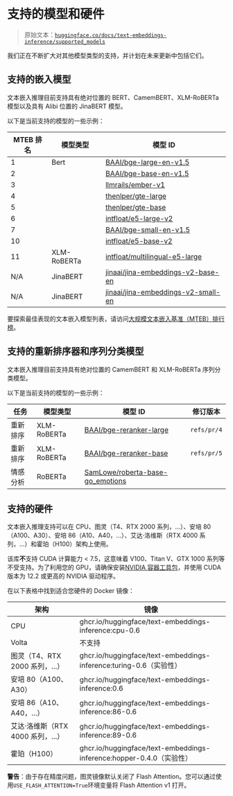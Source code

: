 # 支持的模型和硬件

> 原始文本：[`huggingface.co/docs/text-embeddings-inference/supported_models`](https://huggingface.co/docs/text-embeddings-inference/supported_models)

我们正在不断扩大对其他模型类型的支持，并计划在未来更新中包括它们。

## 支持的嵌入模型

文本嵌入推理目前支持具有绝对位置的 BERT、CamemBERT、XLM-RoBERTa 模型以及具有 Alibi 位置的 JinaBERT 模型。

以下是当前支持的模型的一些示例：

| MTEB 排名 | 模型类型 | 模型 ID |
| --- | --- | --- |
| 1 | Bert | [BAAI/bge-large-en-v1.5](https://hf.co/BAAI/bge-large-en-v1.5) |
| 2 |  | [BAAI/bge-base-en-v1.5](https://hf.co/BAAI/bge-base-en-v1.5) |
| 3 |  | [llmrails/ember-v1](https://hf.co/llmrails/ember-v1) |
| 4 |  | [thenlper/gte-large](https://hf.co/thenlper/gte-large) |
| 5 |  | [thenlper/gte-base](https://hf.co/thenlper/gte-base) |
| 6 |  | [intfloat/e5-large-v2](https://hf.co/intfloat/e5-large-v2) |
| 7 |  | [BAAI/bge-small-en-v1.5](https://hf.co/BAAI/bge-small-en-v1.5) |
| 10 |  | [intfloat/e5-base-v2](https://hf.co/intfloat/e5-base-v2) |
| 11 | XLM-RoBERTa | [intfloat/multilingual-e5-large](https://hf.co/intfloat/multilingual-e5-large) |
| N/A | JinaBERT | [jinaai/jina-embeddings-v2-base-en](https://hf.co/jinaai/jina-embeddings-v2-base-en) |
| N/A | JinaBERT | [jinaai/jina-embeddings-v2-small-en](https://hf.co/jinaai/jina-embeddings-v2-small-en) |

要探索最佳表现的文本嵌入模型列表，请访问[大规模文本嵌入基准（MTEB）排行榜](https://huggingface.co/spaces/mteb/leaderboard)。

## 支持的重新排序器和序列分类模型

文本嵌入推理目前支持具有绝对位置的 CamemBERT 和 XLM-RoBERTa 序列分类模型。

以下是当前支持的模型的一些示例：

| 任务 | 模型类型 | 模型 ID | 修订版本 |
| --- | --- | --- | --- |
| 重新排序 | XLM-RoBERTa | [BAAI/bge-reranker-large](https://huggingface.co/BAAI/bge-reranker-large) | `refs/pr/4` |
| 重新排序 | XLM-RoBERTa | [BAAI/bge-reranker-base](https://huggingface.co/BAAI/bge-reranker-base) | `refs/pr/5` |
| 情感分析 | RoBERTa | [SamLowe/roberta-base-go_emotions](https://huggingface.co/SamLowe/roberta-base-go_emotions) |  |

## 支持的硬件

文本嵌入推理支持可以在 CPU、图灵（T4、RTX 2000 系列，...）、安培 80（A100、A30）、安培 86（A10、A40，...）、艾达·洛维斯（RTX 4000 系列，...）和霍珀（H100）架构上使用。

该库**不**支持 CUDA 计算能力 < 7.5，这意味着 V100、Titan V、GTX 1000 系列等不受支持。为了利用您的 GPU，请确保安装[NVIDIA 容器工具包](https://docs.nvidia.com/datacenter/cloud-native/container-toolkit/install-guide.html)，并使用 CUDA 版本为 12.2 或更高的 NVIDIA 驱动程序。

在以下表格中找到适合您硬件的 Docker 镜像：

| 架构 | 镜像 |
| --- | --- |
| CPU | ghcr.io/huggingface/text-embeddings-inference:cpu-0.6 |
| Volta | 不支持 |
| 图灵（T4、RTX 2000 系列，...） | ghcr.io/huggingface/text-embeddings-inference:turing-0.6（实验性） |
| 安培 80（A100、A30） | ghcr.io/huggingface/text-embeddings-inference:0.6 |
| 安培 86（A10、A40，...） | ghcr.io/huggingface/text-embeddings-inference:86-0.6 |
| 艾达·洛维斯（RTX 4000 系列，...） | ghcr.io/huggingface/text-embeddings-inference:89-0.6 |
| 霍珀（H100） | ghcr.io/huggingface/text-embeddings-inference:hopper-0.4.0（实验性） |

**警告**：由于存在精度问题，图灵镜像默认关闭了 Flash Attention。您可以通过使用`USE_FLASH_ATTENTION=True`环境变量将 Flash Attention v1 打开。
